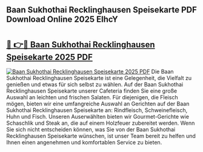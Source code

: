 ## Baan Sukhothai Recklinghausen Speisekarte PDF Download Online 2025 ElhcY

# <h2><a href="http://gc7oh2.nevu.top/?p=Baan+Sukhothai+Recklinghausen+Speisekarte">🔗 👉🔴 Baan Sukhothai Recklinghausen Speisekarte 2025 PDF</a></h2>

[![Baan Sukhothai Recklinghausen Speisekarte 2025 PDF](https://i.imgur.com/dBaPXMq.png)](http://gc7oh2.nevu.top/?p=Baan+Sukhothai+Recklinghausen+Speisekarte)
Die Baan Sukhothai Recklinghausen Speisekarte ist eine Gelegenheit, die Vielfalt zu genießen und etwas für sich selbst zu wählen. Auf der Baan Sukhothai Recklinghausen Speisekarte unserer Cafeteria finden Sie eine große Auswahl an leichten und frischen Salaten. Für diejenigen, die Fleisch mögen, bieten wir eine umfangreiche Auswahl an Gerichten auf der Baan Sukhothai Recklinghausen Speisekarte an: Rindfleisch, Schweinefleisch, Huhn und Fisch. Unseren Auserwählten bieten wir Gourmet-Gerichte wie Schaschlik und Steak an, die auf einem Holzfeuer zubereitet werden. Wenn Sie sich nicht entscheiden können, was Sie von der Baan Sukhothai Recklinghausen Speisekarte wünschen, ist unser Team bereit zu helfen und Ihnen einen angenehmen und komfortablen Service zu bieten.
